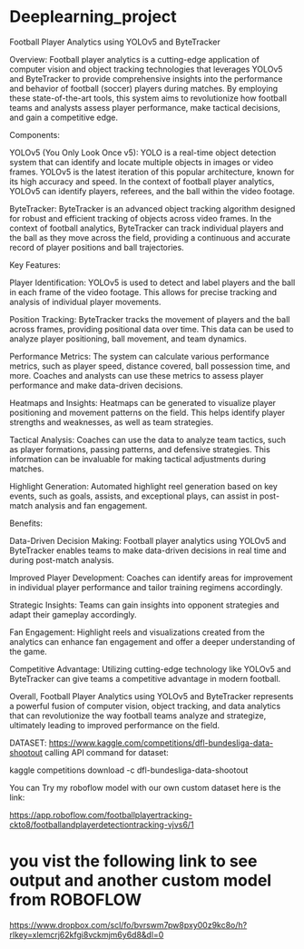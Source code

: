 # Deeplearning_project
Football Player Analytics using YOLOv5 and ByteTracker

Overview:
Football player analytics is a cutting-edge application of computer vision and object tracking technologies that leverages YOLOv5 and ByteTracker to provide comprehensive insights into the performance and behavior of football (soccer) players during matches. By employing these state-of-the-art tools, this system aims to revolutionize how football teams and analysts assess player performance, make tactical decisions, and gain a competitive edge.

Components:

YOLOv5 (You Only Look Once v5): YOLO is a real-time object detection system that can identify and locate multiple objects in images or video frames. YOLOv5 is the latest iteration of this popular architecture, known for its high accuracy and speed. In the context of football player analytics, YOLOv5 can identify players, referees, and the ball within the video footage.

ByteTracker: ByteTracker is an advanced object tracking algorithm designed for robust and efficient tracking of objects across video frames. In the context of football analytics, ByteTracker can track individual players and the ball as they move across the field, providing a continuous and accurate record of player positions and ball trajectories.

Key Features:

Player Identification: YOLOv5 is used to detect and label players and the ball in each frame of the video footage. This allows for precise tracking and analysis of individual player movements.

Position Tracking: ByteTracker tracks the movement of players and the ball across frames, providing positional data over time. This data can be used to analyze player positioning, ball movement, and team dynamics.

Performance Metrics: The system can calculate various performance metrics, such as player speed, distance covered, ball possession time, and more. Coaches and analysts can use these metrics to assess player performance and make data-driven decisions.

Heatmaps and Insights: Heatmaps can be generated to visualize player positioning and movement patterns on the field. This helps identify player strengths and weaknesses, as well as team strategies.

Tactical Analysis: Coaches can use the data to analyze team tactics, such as player formations, passing patterns, and defensive strategies. This information can be invaluable for making tactical adjustments during matches.

Highlight Generation: Automated highlight reel generation based on key events, such as goals, assists, and exceptional plays, can assist in post-match analysis and fan engagement.

Benefits:

Data-Driven Decision Making: Football player analytics using YOLOv5 and ByteTracker enables teams to make data-driven decisions in real time and during post-match analysis.

Improved Player Development: Coaches can identify areas for improvement in individual player performance and tailor training regimens accordingly.

Strategic Insights: Teams can gain insights into opponent strategies and adapt their gameplay accordingly.

Fan Engagement: Highlight reels and visualizations created from the analytics can enhance fan engagement and offer a deeper understanding of the game.

Competitive Advantage: Utilizing cutting-edge technology like YOLOv5 and ByteTracker can give teams a competitive advantage in modern football.

Overall, Football Player Analytics using YOLOv5 and ByteTracker represents a powerful fusion of computer vision, object tracking, and data analytics that can revolutionize the way football teams analyze and strategize, ultimately leading to improved performance on the field.

DATASET:
https://www.kaggle.com/competitions/dfl-bundesliga-data-shootout
calling API command for dataset:

kaggle competitions download -c dfl-bundesliga-data-shootout

You can Try my roboflow model with our own custom dataset here is the link:

https://app.roboflow.com/footballplayertracking-ckto8/footballandplayerdetectiontracking-vjvs6/1


#   you vist the following link to see output and another custom model from ROBOFLOW


https://www.dropbox.com/scl/fo/bvrswm7pw8pxy00z9kc8o/h?rlkey=xlemcrj62kfgi8vckmjm6y6d8&dl=0










